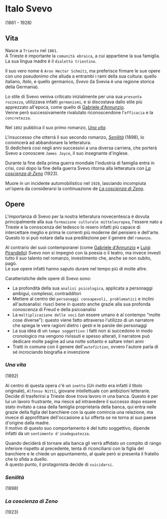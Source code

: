 # Italo Svevo
(1861 - 1928)

## Vita

Nasce a `Trieste` nel `1861`.\
A Trieste è importante la `comunità ebraica`, a cui appartiene la sua famiglia.\
La sua lingua madre è il `dialetto triestino`.

Il suo vero nome è `Aron Hector Schmitz`, ma preferisce firmare le sue opere con uno pseudonimo che alluda a entrambi i rami della sua cultura: quello italiano, *Italo*, e quello germanico, *Svevo* (la Svevia è una regione storica della Germania).

Lo stile di Svevo veniva criticato inizialmente per una sua `presunta rozzezza`, utilizzava infatti `germanismi`, e si discostava dallo stile più apprezzato all'epoca, come quello di [Gabriele d'Annunzio][gabriele-d-annunzio].\
Venne però successivamente rivalutato riconoscendone l'`efficacia` e la `concretezza`.

Nel `1892` pubblica il suo primo romanzo, *[Una vita][una-vita]*.

L'insuccesso che otterrà il suo secondo romanzo, *[Senilità][senilità]* (1898), lo convincerà ad abbandonare la letteratura.\
Si dedicherà così negli anni successivi a una diversa carriera, che porterà Svevo a conoscere `James Joyce`, il suo insegnante d'inglese.

Durante la fine della prima guerra mondiale l'industria di famiglia entra in crisi, così dopo la fine della guerra Svevo ritorna alla letteratura con *[La coscienza di Zeno][la-coscienza-di-zeno]* (1923).

Muore in un incidente automobilistico nel `1928`, lasciando incompiuta un'opera da considerarsi la continuazione de *[La coscienza di Zeno][la-coscienza-di-zeno]*.

## Opere

L'importanza di Svevo per la nostra letteratura novecentesca è dovuta principalmente alla sua `formazione culturale mitteleuropea`, l'essere nato a Trieste e la conoscenza del tedesco lo resero infatti più capace di intercettare meglio e prima le correnti più moderne del pensiero e dell'arte.\
Questo lo si può notare dalla sua predilezione per il genere del `romanzo`.

Al contrario dei suoi contemporanei (come [Gabriele d'Annunzio][gabriele-d-annunzio] e [Luigi Pirandello][luigi-pirandello]) Svevo non si impegnò con la poesia o il teatro, ma invece investì tutto il suo talento nel romanzo, investimento che, anche se non subito, pagò.\
Le sue opere infatti hanno saputo durare nel tempo più di molte altre.

Caratteristiche delle opere di Svevo sono:
- La profondità della sua `analisi psicologica`, applicata a personaggi ambigui, complessi, contradditori
- Mettere al centro dei `personaggi consapevoli, problematici` e inclini all'autoanalisi: riuscì bene in questo anche grazie alla sua profonda conoscenza di Freud e della psicoanalisi
- La `moltiplicazione delle voci` (un essere umano è al contempo "molte cose diverse"): questo viene fatto attraverso l'utilizzo di un narratore che spiega le vere ragioni dietro i gesti e le parole dei personaggi
- La sua idea di un `tempo soggettivo`: i fatti non si succedono in modo cronologico ma vengono rivissuti e spesso alterati, il narratore può dedicare molte pagine ad una notte soltanto e saltare interi anni
- Tratti in comune con il genere dell'*`autofiction`*, ovvero l'autore parla di sé incrociando biografia e invenzione

### *Una vita*
(1892)

Al centro di questa opera c'è un `inetto` (*Un inetto* era infatti il titolo originale), `Alfonso Nitti`, giovane intellettuale con ambizioni letterarie. Decide di trasferirsi a Trieste dove trova lavoro in una banca. Questo è per lui un lavoro frustrante, ma riesce ad intravedere il successo dopo essere stato invitato a casa della famiglia proprietaria della banca, qui entra nelle grazie della figlia del banchiere con la quale comincia una relazione, ma invece di approfittare dell'occasione a lui offerta se ne torna al suo paese d'origine dalla madre.\
Il motivo di questo suo comportamento è del tutto soggettivo, dipende infatti da un `sentimento d'inadeguatezza`.

Quando deciderà di tornare alla banca gli verrà affidato un compito di rango inferiore rispetto al precedente, tenta di riconciliarsi con la figlia del banchiere e le chiede un appuntamento, al quale però si presenta il fratello che lo sfida a duello.\
A questo punto, il protagonista decide di `suicidarsi`.

### *Senilità*
(1898)

### *La coscienza di Zeno*
(1923)

[una-vita]: #una-vita
[senilità]: #senilità
[la-coscienza-di-zeno]: #la-coscienza-di-zeno

[gabriele-d-annunzio]: Gabriele-D-Annunzio.md
[luigi-pirandello]: Luigi-Pirandello.md
